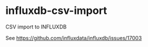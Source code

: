 # influxdb-csv-import
CSV import to INFLUXDB

See https://github.com/influxdata/influxdb/issues/17003
